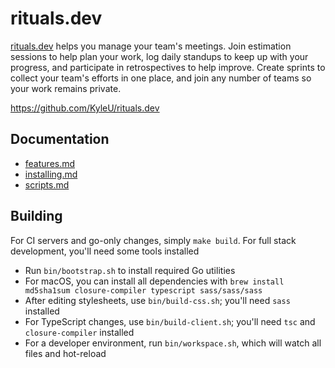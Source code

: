 # rituals.dev

[rituals.dev](https://rituals.dev) helps you manage your team's meetings. 
Join estimation sessions to help plan your work, log daily standups to keep up with your progress, and participate in retrospectives to help improve.
Create sprints to collect your team's efforts in one place, and join any number of teams so your work remains private. 

https://github.com/KyleU/rituals.dev

## Documentation

- [features.md](doc/features.md)
- [installing.md](doc/installing.md)
- [scripts.md](doc/scripts.md)

## Building

For CI servers and go-only changes, simply `make build`. For full stack development, you'll need some tools installed

- Run `bin/bootstrap.sh` to install required Go utilities
- For macOS, you can install all dependencies with `brew install md5sha1sum closure-compiler typescript sass/sass/sass`
- After editing stylesheets, use `bin/build-css.sh`; you'll need `sass` installed
- For TypeScript changes, use `bin/build-client.sh`; you'll need `tsc` and `closure-compiler` installed
- For a developer environment, run `bin/workspace.sh`, which will watch all files and hot-reload
